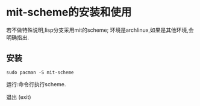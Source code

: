 # mit-scheme的安装和使用

若不做特殊说明,lisp分支采用mit的scheme;
环境是archlinux,如果是其他环境,会明确指出.

## 安装

    sudo pacman -S mit-scheme

运行:命令行执行scheme.

退出 (exit)
